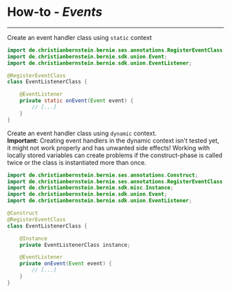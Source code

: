 # How-to - *Events*
___

Create an event handler class using `static` context

```java
import de.christianbernstein.bernie.ses.annotations.RegisterEventClass;
import de.christianbernstein.bernie.sdk.union.Event;
import de.christianbernstein.bernie.sdk.union.EventListener;

@RegisterEventClass
class EventListenerClass {

    @EventListener
    private static onEvent(Event event) {
        // [...]
    }
}
```

Create an event handler class using `dynamic` context.</br>
**Important:** Creating event handlers in the dynamic context isn't tested yet, 
it might not work properly and has unwanted side effects! 
Working with locally stored variables can create problems if the construct-phase is called twice or 
the class is instantiated more than once.

```java
import de.christianbernstein.bernie.ses.annotations.Construct;
import de.christianbernstein.bernie.ses.annotations.RegisterEventClass;
import de.christianbernstein.bernie.sdk.misc.Instance;
import de.christianbernstein.bernie.sdk.union.Event;
import de.christianbernstein.bernie.sdk.union.EventListener;

@Construct
@RegisterEventClass
class EventListenerClass {

    @Instance
    private EventListenerClass instance;

    @EventListener
    private onEvent(Event event) {
        // [...]
    }
}
```
